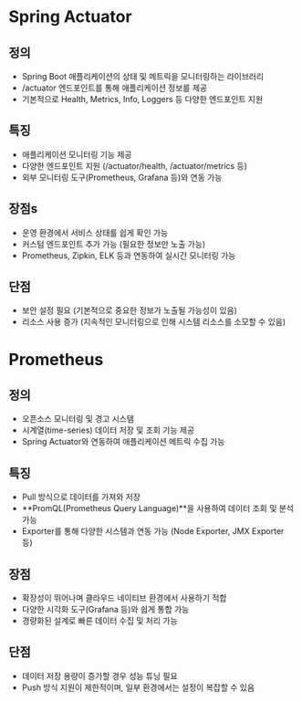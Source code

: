 # Spring Actuator
## 정의
- Spring Boot 애플리케이션의 상태 및 메트릭을 모니터링하는 라이브러리
- /actuator 엔드포인트를 통해 애플리케이션 정보를 제공
- 기본적으로 Health, Metrics, Info, Loggers 등 다양한 엔드포인트 지원
## 특징
- 애플리케이션 모니터링 기능 제공
- 다양한 엔드포인트 지원 (/actuator/health, /actuator/metrics 등)
- 외부 모니터링 도구(Prometheus, Grafana 등)와 연동 가능
## 장점s
- 운영 환경에서 서비스 상태를 쉽게 확인 가능 
- 커스텀 엔드포인트 추가 가능 (필요한 정보만 노출 가능) 
- Prometheus, Zipkin, ELK 등과 연동하여 실시간 모니터링 가능
## 단점
- 보안 설정 필요 (기본적으로 중요한 정보가 노출될 가능성이 있음) 
- 리소스 사용 증가 (지속적인 모니터링으로 인해 시스템 리소스를 소모할 수 있음)
# Prometheus
## 정의
- 오픈소스 모니터링 및 경고 시스템
- 시계열(time-series) 데이터 저장 및 조회 기능 제공
- Spring Actuator와 연동하여 애플리케이션 메트릭 수집 가능
## 특징
- Pull 방식으로 데이터를 가져와 저장
- **PromQL(Prometheus Query Language)**을 사용하여 데이터 조회 및 분석 가능
- Exporter를 통해 다양한 시스템과 연동 가능 (Node Exporter, JMX Exporter 등)
## 장점
- 확장성이 뛰어나며 클라우드 네이티브 환경에서 사용하기 적합 
- 다양한 시각화 도구(Grafana 등)와 쉽게 통합 가능 
- 경량화된 설계로 빠른 데이터 수집 및 처리 가능
## 단점
- 데이터 저장 용량이 증가할 경우 성능 튜닝 필요 
- Push 방식 지원이 제한적이며, 일부 환경에서는 설정이 복잡할 수 있음